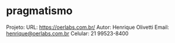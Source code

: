 # pragmatismo

Projeto: 
URL: https://oerlabs.com.br/
Autor: Henrique Olivetti
Email: henrique@oerlabs.com.br
Celular: 21 99523-8400
